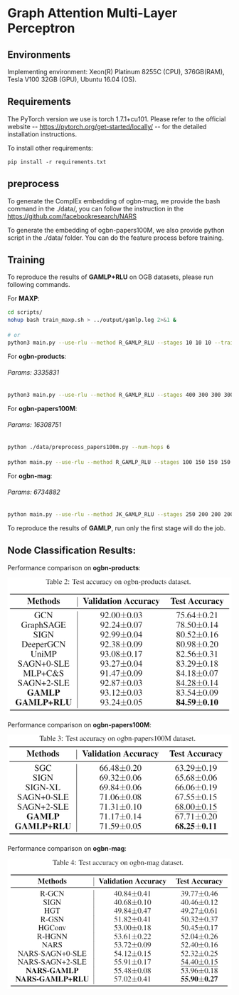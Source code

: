 # Graph Attention Multi-Layer Perceptron

## Environments

Implementing environment: Xeon(R) Platinum 8255C (CPU), 376GB(RAM), Tesla V100 32GB (GPU), Ubuntu 16.04 (OS).

## Requirements

The PyTorch version we use is torch 1.7.1+cu101. Please refer to the official website -- https://pytorch.org/get-started/locally/ -- for the detailed installation instructions.

To install other requirements:

```setup
pip install -r requirements.txt
```
## preprocess

To generate the ComplEx embedding of ogbn-mag, we provide the bash command in the ./data/, you can follow the instruction in the https://github.com/facebookresearch/NARS

To generate the embedding of ogbn-papers100M, we also provide python script in the ./data/ folder. You can do the feature process before training.


## Training

To reproduce the results of **GAMLP+RLU** on OGB datasets, please run following commands.

For **MAXP**:

```bash
cd scripts/
nohup bash train_maxp.sh > ../output/gamlp.log 2>&1 &

# or
python3 main.py --use-rlu --method R_GAMLP_RLU --stages 10 10 10 --train-num-epochs 0 0 0 --threshold 0.85 --input-drop 0.2 --att-drop 0.5 --label-drop 0 --pre-process --residual --dataset maxp --num-runs 1 --eval 5 --act leaky_relu --batch 50000 --patience 300 --n-layers-1 4 --n-layers-2 4 --bns --gama 0.1 --all-train
```

For **ogbn-products**:

###### Params: 3335831

```bash
python3 main.py --use-rlu --method R_GAMLP_RLU --stages 400 300 300 300 --train-num-epochs 0 0 0 0 --threshold 0.85 --input-drop 0.2 --att-drop 0.5 --label-drop 0 --pre-process --residual --dataset ogbn-products --num-runs 10 --eval 10 --act leaky_relu --batch 50000 --patience 300 --n-layers-1 4 --n-layers-2 4 --bns --gama 0.1
```

For **ogbn-papers100M**:

###### Params: 16308751

```bash
python ./data/preprocess_papers100m.py --num-hops 6

python main.py --use-rlu --method R_GAMLP_RLU --stages 100 150 150 150 --train-num-epochs 0 0 0 0 --threshold 0 --input-drop 0 --att-drop 0 --label-drop 0 --dropout 0.5 --pre-process --dataset ogbn-papers100M --num-runs 3 --eval 1 --act sigmoid --batch 5000 --patience 300 --n-layers-2 6 --label-num-hops 9 --num-hops 6 --hidden 1024 --bns --temp 0.001
```

For **ogbn-mag**:

###### Params: 6734882

```bash
python main.py --use-rlu --method JK_GAMLP_RLU --stages 250 200 200 200 --train-num-epochs 0 0 0 0 --threshold 0.4 --input-drop 0.1 --att-drop 0 --label-drop 0 --pre-process --residual --dataset ogbn-mag --num-runs 10 --eval 10 --act leaky_relu --batch 10000 --patience 300 --n-layers-1 4 --n-layers-2 4 --label-num-hops 3 --bns --gama 10 --use-relation-subsets ./data/mag --emb_path ./data/
```

To reproduce the results of **GAMLP**, run only the first stage will do the job.



## Node Classification Results:

Performance comparison on **ogbn-products**:

![image-20210819193909175](./products_perf.png)

Performance comparison on **ogbn-papers100M**:

![image-20210819194124961](./papers100M_perf.png)

Performance comparison on **ogbn-mag**:

![image-20210819194235072](./mag_perf.png)
